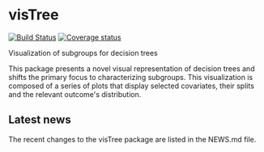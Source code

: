 # visTree 

[![Build Status](https://travis-ci.org/AshwiniKV/visTree.svg?branch=master)](https://travis-ci.org/AshwiniKV/visTree)
[![Coverage status](https://codecov.io/gh/AshwiniKV/visTree/branch/master/graph/badge.svg)](https://codecov.io/github/AshwiniKV/visTree?branch=master)

Visualization of subgroups for decision trees

This package presents a novel visual representation of decision trees and shifts the primary focus to characterizing subgroups. This visualization is composed of a series of plots that display selected covariates, their splits and the relevant outcome's distribution.

## Latest news
The recent changes to the visTree package are listed in the NEWS.md file.



